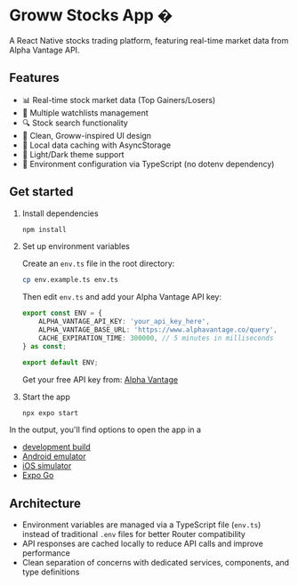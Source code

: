 # Groww Stocks App �

A React Native stocks trading platform, featuring real-time market data from Alpha Vantage API.

## Features

- 📊 Real-time stock market data (Top Gainers/Losers)
- 📝 Multiple watchlists management
- 🔍 Stock search functionality
- 📱 Clean, Groww-inspired UI design
- 💾 Local data caching with AsyncStorage
- 🌙 Light/Dark theme support
- 🔧 Environment configuration via TypeScript (no dotenv dependency)

## Get started

1. Install dependencies

   ```bash
   npm install
   ```

2. Set up environment variables

   Create an `env.ts` file in the root directory:
   ```bash
   cp env.example.ts env.ts
   ```
   
   Then edit `env.ts` and add your Alpha Vantage API key:
   ```typescript
   export const ENV = {
       ALPHA_VANTAGE_API_KEY: 'your_api_key_here',
       ALPHA_VANTAGE_BASE_URL: 'https://www.alphavantage.co/query',
       CACHE_EXPIRATION_TIME: 300000, // 5 minutes in milliseconds
   } as const;

   export default ENV;
   ```
   
   Get your free API key from: [Alpha Vantage](https://www.alphavantage.co/support/#api-key)

3. Start the app

   ```bash
   npx expo start
   ```

In the output, you'll find options to open the app in a

- [development build](https://docs.expo.dev/develop/development-builds/introduction/)
- [Android emulator](https://docs.expo.dev/workflow/android-studio-emulator/)
- [iOS simulator](https://docs.expo.dev/workflow/ios-simulator/)
- [Expo Go](https://expo.dev/go)

## Architecture

- Environment variables are managed via a TypeScript file (`env.ts`) instead of traditional `.env` files for better Router compatibility
- API responses are cached locally to reduce API calls and improve performance
- Clean separation of concerns with dedicated services, components, and type definitions